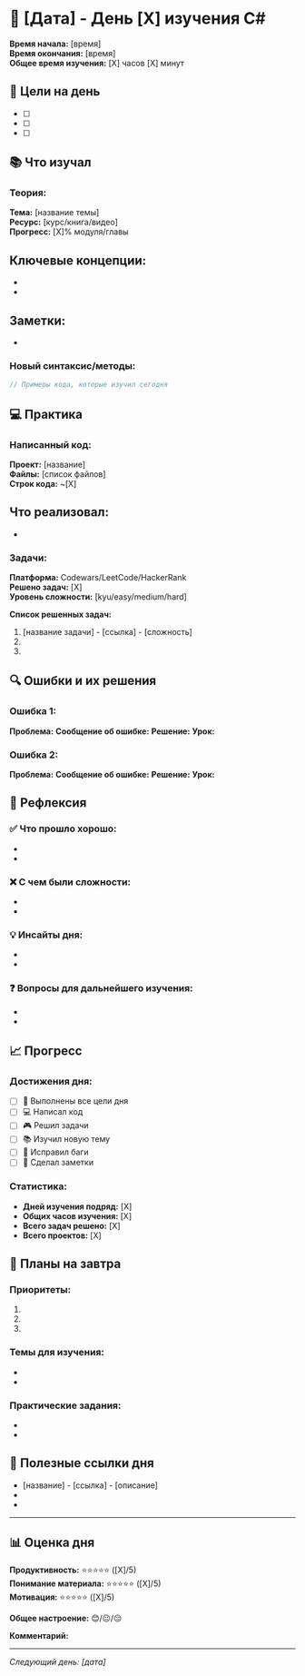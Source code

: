 # 📅 [Дата] - День [X] изучения C#

**Время начала:** [время]  
**Время окончания:** [время]  
**Общее время изучения:** [X] часов [X] минут

## 🎯 Цели на день

- [ ] 
- [ ] 
- [ ] 

## 📚 Что изучал

### Теория:
**Тема:** [название темы]  
**Ресурс:** [курс/книга/видео]  
**Прогресс:** [X]% модуля/главы

**Ключевые концепции:**
- 
- 
- 

**Заметки:**
- 
- 

### Новый синтаксис/методы:
```csharp
// Примеры кода, которые изучил сегодня

```

## 💻 Практика

### Написанный код:
**Проект:** [название]  
**Файлы:** [список файлов]  
**Строк кода:** ~[X]

**Что реализовал:**
- 
- 

### Задачи:
**Платформа:** Codewars/LeetCode/HackerRank  
**Решено задач:** [X]  
**Уровень сложности:** [kyu/easy/medium/hard]

**Список решенных задач:**
1. [название задачи] - [ссылка] - [сложность]
2. 
3. 

## 🔍 Ошибки и их решения

### Ошибка 1:
**Проблема:** 
**Сообщение об ошибке:** 
**Решение:** 
**Урок:** 

### Ошибка 2:
**Проблема:** 
**Сообщение об ошибке:** 
**Решение:** 
**Урок:** 

## 🤔 Рефлексия

### ✅ Что прошло хорошо:
- 
- 

### ❌ С чем были сложности:
- 
- 

### 💡 Инсайты дня:
- 
- 

### ❓ Вопросы для дальнейшего изучения:
- 
- 

## 📈 Прогресс

### Достижения дня:
- [ ] 🎯 Выполнены все цели дня
- [ ] 💻 Написал код
- [ ] 🎮 Решил задачи
- [ ] 📚 Изучил новую тему
- [ ] 🔧 Исправил баги
- [ ] 📝 Сделал заметки

### Статистика:
- **Дней изучения подряд:** [X]
- **Общих часов изучения:** [X]
- **Всего задач решено:** [X]
- **Всего проектов:** [X]

## 🎯 Планы на завтра

### Приоритеты:
1. 
2. 
3. 

### Темы для изучения:
- 
- 

### Практические задания:
- 
- 

## 🔗 Полезные ссылки дня

- [название] - [ссылка] - [описание]
- 
- 

---

## 📊 Оценка дня

**Продуктивность:** ⭐⭐⭐⭐⭐ ([X]/5)  
**Понимание материала:** ⭐⭐⭐⭐⭐ ([X]/5)  
**Мотивация:** ⭐⭐⭐⭐⭐ ([X]/5)

**Общее настроение:** 😊/😐/😔

**Комментарий:**


---

*Следующий день: [дата]* 